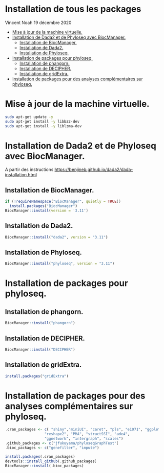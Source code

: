 Installation de tous les packages
================
Vincent Noah
19 décembre 2020

  - [Mise à jour de la machine
    virtuelle.](#mise-à-jour-de-la-machine-virtuelle.)
  - [Installation de Dada2 et de Phyloseq avec
    BiocManager.](#installation-de-dada2-et-de-phyloseq-avec-biocmanager.)
      - [Installation de BiocManager.](#installation-de-biocmanager.)
      - [Installation de Dada2.](#installation-de-dada2.)
      - [Installation de Phyloseq.](#installation-de-phyloseq.)
  - [Installation de packages pour
    phyloseq.](#installation-de-packages-pour-phyloseq.)
      - [Installation de phangorn.](#installation-de-phangorn.)
      - [Installation de DECIPHER.](#installation-de-decipher.)
      - [Installation de gridExtra.](#installation-de-gridextra.)
  - [Installation de packages pour des analyses complémentaires sur
    phyloseq.](#installation-de-packages-pour-des-analyses-complémentaires-sur-phyloseq.)

# Mise à jour de la machine virtuelle.

``` bash
sudo apt-get update -y 
sudo apt-get install -y libbz2-dev
sudo apt-get install -y liblzma-dev
```

# Installation de Dada2 et de Phyloseq avec BiocManager.

A partir des instructions
<https://benjjneb.github.io/dada2/dada-installation.html>

## Installation de BiocManager.

``` r
if (!requireNamespace("BiocManager", quietly = TRUE))
  install.packages("BiocManager")
BiocManager::install(version = '3.11')
```

## Installation de Dada2.

``` r
BiocManager::install("dada2", version = "3.11")
```

## Installation de Phyloseq.

``` r
BiocManager::install("phyloseq", version = "3.11")
```

# Installation de packages pour phyloseq.

## Installation de phangorn.

``` r
BiocManager::install("phangorn")
```

## Installation de DECIPHER.

``` r
BiocManager::install("DECIPHER")
```

## Installation de gridExtra.

``` r
install.packages("gridExtra")
```

# Installation de packages pour des analyses complémentaires sur phyloseq.

``` r
.cran_packages <- c( "shiny","miniUI", "caret", "pls", "e1071", "ggplot2", "randomForest", "dplyr", "ggrepel", "nlme", "devtools",
                  "reshape2", "PMA", "structSSI", "ade4",
                  "ggnetwork", "intergraph", "scales")
.github_packages <- c("jfukuyama/phyloseqGraphTest")
.bioc_packages <- c("genefilter", "impute")
```

``` r
install.packages(.cran_packages)
devtools::install_github(.github_packages)
BiocManager::install(.bioc_packages)                        
```
